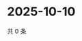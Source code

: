 # 2025-10-10

共 0 条

<!-- BEGIN ZHIHUVIDEO -->
<!-- 最后更新时间 Fri Oct 10 2025 20:22:16 GMT+0800 (China Standard Time) -->

<!-- END ZHIHUVIDEO -->
